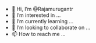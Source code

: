 - 👋 Hi, I’m @Rajamurugantr
- 👀 I’m interested in ...
- 🌱 I’m currently learning ...
- 💞️ I’m looking to collaborate on ...
- 📫 How to reach me ...

<!---
Rajamurugantr/Rajamurugantr is a ✨ special ✨ repository because its `README.md` (this file) appears on your GitHub profile.
You can click the Preview link to take a look at your changes.
--->
